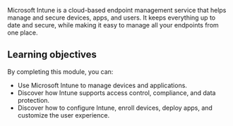 Microsoft Intune is a cloud-based endpoint management service that helps manage and secure devices, apps, and users. It keeps everything up to date and secure, while making it easy to manage all your endpoints from one place.

## Learning objectives

By completing this module, you can:
- Use Microsoft Intune to manage devices and applications.
- Discover how Intune supports access control, compliance, and data protection.
- Discover how to configure Intune, enroll devices, deploy apps, and customize the user experience.